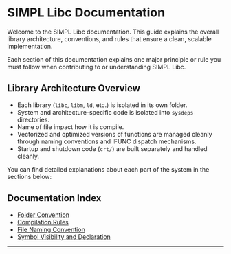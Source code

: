 # SIMPL Libc Documentation

Welcome to the SIMPL Libc documentation. This guide explains the overall library architecture, conventions, and rules that ensure a clean, scalable implementation.

Each section of this documentation explains one major principle or rule you must follow when contributing to or understanding SIMPL Libc.

## Library Architecture Overview

- Each library (`libc`, `libm`, `ld`, etc.) is isolated in its own folder.
- System and architecture-specific code is isolated into `sysdeps` directories.
- Name of file impact how it is compile.
- Vectorized and optimized versions of functions are managed cleanly through naming conventions and IFUNC dispatch mechanisms.
- Startup and shutdown code (`crt/`) are built separately and handled cleanly.

You can find detailed explanations about each part of the system in the sections below:

## Documentation Index

- [Folder Convention](page/folder_convention.md)
- [Compilation Rules](page/compilation.md)
- [File Naming Convention](page/file_naming_convention.md)
- [Symbol Visibility and Declaration](page/symbol.md)

---
